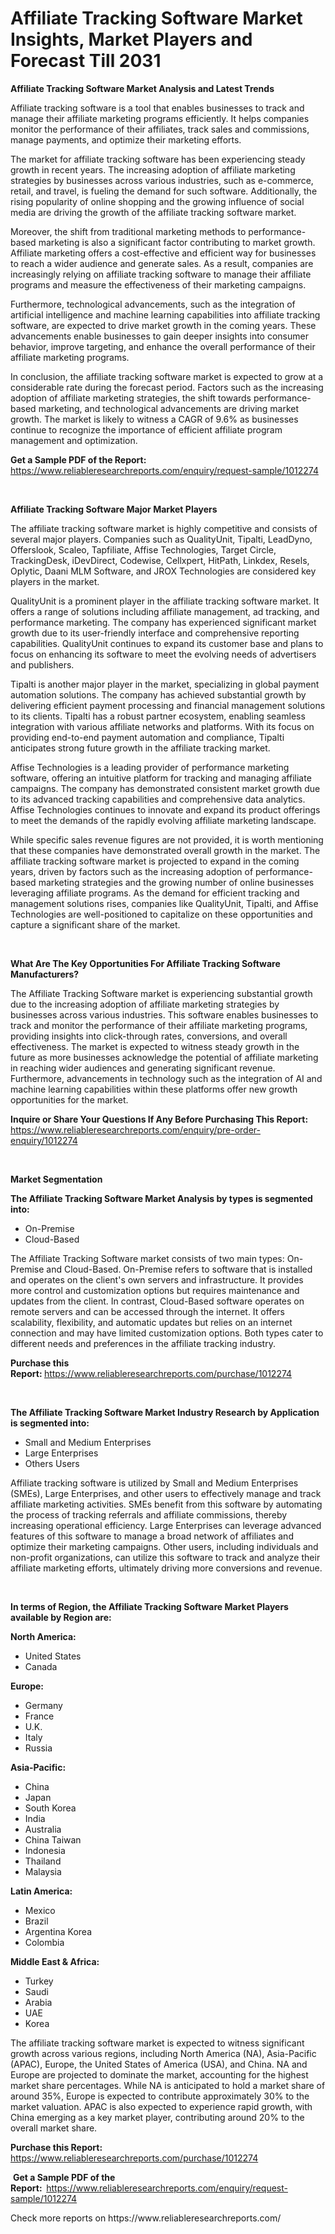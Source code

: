 <p><h1>Affiliate Tracking Software Market Insights, Market Players and Forecast Till 2031</h1></p><p><strong>Affiliate Tracking Software Market Analysis and Latest Trends</strong></p>
<p><p>Affiliate tracking software is a tool that enables businesses to track and manage their affiliate marketing programs efficiently. It helps companies monitor the performance of their affiliates, track sales and commissions, manage payments, and optimize their marketing efforts.</p><p>The market for affiliate tracking software has been experiencing steady growth in recent years. The increasing adoption of affiliate marketing strategies by businesses across various industries, such as e-commerce, retail, and travel, is fueling the demand for such software. Additionally, the rising popularity of online shopping and the growing influence of social media are driving the growth of the affiliate tracking software market.</p><p>Moreover, the shift from traditional marketing methods to performance-based marketing is also a significant factor contributing to market growth. Affiliate marketing offers a cost-effective and efficient way for businesses to reach a wider audience and generate sales. As a result, companies are increasingly relying on affiliate tracking software to manage their affiliate programs and measure the effectiveness of their marketing campaigns.</p><p>Furthermore, technological advancements, such as the integration of artificial intelligence and machine learning capabilities into affiliate tracking software, are expected to drive market growth in the coming years. These advancements enable businesses to gain deeper insights into consumer behavior, improve targeting, and enhance the overall performance of their affiliate marketing programs.</p><p>In conclusion, the affiliate tracking software market is expected to grow at a considerable rate during the forecast period. Factors such as the increasing adoption of affiliate marketing strategies, the shift towards performance-based marketing, and technological advancements are driving market growth. The market is likely to witness a CAGR of 9.6% as businesses continue to recognize the importance of efficient affiliate program management and optimization.</p></p>
<p><strong>Get a Sample PDF of the Report:&nbsp;</strong> <a href="https://www.reliableresearchreports.com/enquiry/request-sample/1012274">https://www.reliableresearchreports.com/enquiry/request-sample/1012274</a></p>
<p>&nbsp;</p>
<p><strong>Affiliate Tracking Software Major Market Players</strong></p>
<p><p>The affiliate tracking software market is highly competitive and consists of several major players. Companies such as QualityUnit, Tipalti, LeadDyno, Offerslook, Scaleo, Tapfiliate, Affise Technologies, Target Circle, TrackingDesk, iDevDirect, Codewise, Cellxpert, HitPath, Linkdex, Resels, Oplytic, Daani MLM Software, and JROX Technologies are considered key players in the market.</p><p>QualityUnit is a prominent player in the affiliate tracking software market. It offers a range of solutions including affiliate management, ad tracking, and performance marketing. The company has experienced significant market growth due to its user-friendly interface and comprehensive reporting capabilities. QualityUnit continues to expand its customer base and plans to focus on enhancing its software to meet the evolving needs of advertisers and publishers. </p><p>Tipalti is another major player in the market, specializing in global payment automation solutions. The company has achieved substantial growth by delivering efficient payment processing and financial management solutions to its clients. Tipalti has a robust partner ecosystem, enabling seamless integration with various affiliate networks and platforms. With its focus on providing end-to-end payment automation and compliance, Tipalti anticipates strong future growth in the affiliate tracking market.</p><p>Affise Technologies is a leading provider of performance marketing software, offering an intuitive platform for tracking and managing affiliate campaigns. The company has demonstrated consistent market growth due to its advanced tracking capabilities and comprehensive data analytics. Affise Technologies continues to innovate and expand its product offerings to meet the demands of the rapidly evolving affiliate marketing landscape.</p><p>While specific sales revenue figures are not provided, it is worth mentioning that these companies have demonstrated overall growth in the market. The affiliate tracking software market is projected to expand in the coming years, driven by factors such as the increasing adoption of performance-based marketing strategies and the growing number of online businesses leveraging affiliate programs. As the demand for efficient tracking and management solutions rises, companies like QualityUnit, Tipalti, and Affise Technologies are well-positioned to capitalize on these opportunities and capture a significant share of the market.</p></p>
<p>&nbsp;</p>
<p><strong>What Are The Key Opportunities For Affiliate Tracking Software Manufacturers?</strong></p>
<p><p>The Affiliate Tracking Software market is experiencing substantial growth due to the increasing adoption of affiliate marketing strategies by businesses across various industries. This software enables businesses to track and monitor the performance of their affiliate marketing programs, providing insights into click-through rates, conversions, and overall effectiveness. The market is expected to witness steady growth in the future as more businesses acknowledge the potential of affiliate marketing in reaching wider audiences and generating significant revenue. Furthermore, advancements in technology such as the integration of AI and machine learning capabilities within these platforms offer new growth opportunities for the market.</p></p>
<p><strong>Inquire or Share Your Questions If Any Before Purchasing This Report:</strong> <a href="https://www.reliableresearchreports.com/enquiry/pre-order-enquiry/1012274">https://www.reliableresearchreports.com/enquiry/pre-order-enquiry/1012274</a></p>
<p>&nbsp;</p>
<p><strong>Market Segmentation</strong></p>
<p><strong>The Affiliate Tracking Software Market Analysis by types is segmented into:</strong></p>
<p><ul><li>On-Premise</li><li>Cloud-Based</li></ul></p>
<p><p>The Affiliate Tracking Software market consists of two main types: On-Premise and Cloud-Based. On-Premise refers to software that is installed and operates on the client's own servers and infrastructure. It provides more control and customization options but requires maintenance and updates from the client. In contrast, Cloud-Based software operates on remote servers and can be accessed through the internet. It offers scalability, flexibility, and automatic updates but relies on an internet connection and may have limited customization options. Both types cater to different needs and preferences in the affiliate tracking industry.</p></p>
<p><strong>Purchase this Report:&nbsp;</strong><a href="https://www.reliableresearchreports.com/purchase/1012274">https://www.reliableresearchreports.com/purchase/1012274</a></p>
<p>&nbsp;</p>
<p><strong>The Affiliate Tracking Software Market Industry Research by Application is segmented into:</strong></p>
<p><ul><li>Small and Medium Enterprises</li><li>Large Enterprises</li><li>Others Users</li></ul></p>
<p><p>Affiliate tracking software is utilized by Small and Medium Enterprises (SMEs), Large Enterprises, and other users to effectively manage and track affiliate marketing activities. SMEs benefit from this software by automating the process of tracking referrals and affiliate commissions, thereby increasing operational efficiency. Large Enterprises can leverage advanced features of this software to manage a broad network of affiliates and optimize their marketing campaigns. Other users, including individuals and non-profit organizations, can utilize this software to track and analyze their affiliate marketing efforts, ultimately driving more conversions and revenue.</p></p>
<p>&nbsp;</p>
<p><strong>In terms of Region, the Affiliate Tracking Software Market Players available by Region are:</strong></p>
<p>
    <p> <strong> North America: </strong>
        <ul>
            <li>United States</li>
            <li>Canada</li>
        </ul>
        </p> 
    <p> <strong> Europe: </strong>
        <ul>
            <li>Germany</li>
            <li>France</li>
            <li>U.K.</li>
            <li>Italy</li>
            <li>Russia</li>
        </ul>
        </p> 
    <p> <strong> Asia-Pacific: </strong>
        <ul>
            <li>China</li>
            <li>Japan</li>
            <li>South Korea</li>
            <li>India</li>
            <li>Australia</li>
            <li>China Taiwan</li>
            <li>Indonesia</li>
            <li>Thailand</li>
            <li>Malaysia</li>
        </ul>
        </p> 
    <p> <strong> Latin America: </strong>
        <ul>
            <li>Mexico</li>
            <li>Brazil</li>
            <li>Argentina Korea</li>
            <li>Colombia</li>
        </ul>
        </p> 
    <p> <strong> Middle East & Africa: </strong>
        <ul>
            <li>Turkey</li>
            <li>Saudi</li>
            <li>Arabia</li>
            <li>UAE</li>
            <li>Korea</li>
        </ul>
    </p>
    </p>
<p><p>The affiliate tracking software market is expected to witness significant growth across various regions, including North America (NA), Asia-Pacific (APAC), Europe, the United States of America (USA), and China. NA and Europe are projected to dominate the market, accounting for the highest market share percentages. While NA is anticipated to hold a market share of around 35%, Europe is expected to contribute approximately 30% to the market valuation. APAC is also expected to experience rapid growth, with China emerging as a key market player, contributing around 20% to the overall market share.</p></p>
<p><strong>Purchase this Report: </strong><a href="https://www.reliableresearchreports.com/purchase/1012274">https://www.reliableresearchreports.com/purchase/1012274</a></p>
<p>&nbsp;<strong>Get a Sample PDF of the Report:&nbsp;&nbsp;</strong><a href="https://www.reliableresearchreports.com/enquiry/request-sample/1012274">https://www.reliableresearchreports.com/enquiry/request-sample/1012274</a></p>
<p><strong></strong></p>
<p>Check more reports on https://www.reliableresearchreports.com/</p>